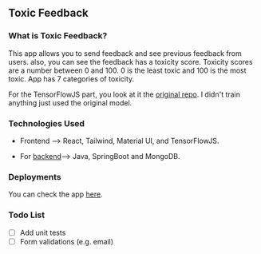 ## Toxic Feedback


### What is Toxic Feedback?

This app allows you to send feedback and see previous feedback from users. also, you can see the feedback has a toxicity score. Toxicity scores are a number between 0 and 100. 0 is the least toxic and 100 is the most toxic. App has 7 categories of toxicity. 


For the TensorFlowJS part, you look at it the [original repo](!https://github.com/tensorflow/tfjs-models/tree/master/toxicity). I didn't train anything just used the original model.


### Technologies Used

- Frontend --> React, Tailwind, Material UI, and TensorFlowJS.

- For [backend](https://github.com/cenarturkmen/toxic-feedback-be)--> Java, SpringBoot and MongoDB.

### Deployments
You can check the app [here](https://toxic-feedback.vercel.app/).


### Todo List
- [ ]  Add unit tests
- [ ]  Form validations (e.g. email)